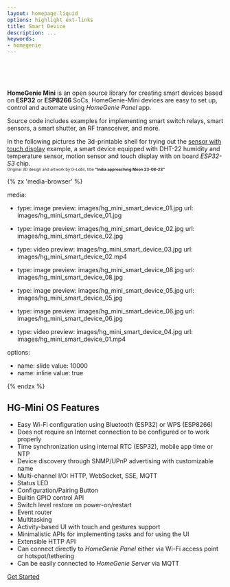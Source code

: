 ```yaml
---
layout: homepage.liquid
options: highlight ext-links
title: Smart Device
description: ...
keywords:
- homegenie
---
```


<!-- SPACER -->
<div style="margin-top: 48px">&nbsp;</div>

**HomeGenie Mini**
is an open source library for creating smart devices based on **ESP32** or **ESP8266** SoCs.
HomeGenie-Mini devices are easy to set up, control and automate using *HomeGenie Panel* app.

Source code includes examples for implementing smart switch relays, smart sensors, a smart
shutter, an RF transceiver, and more.
  
In the following pictures the 3d-printable shell for trying out the [sensor with touch display](https://github.com/genielabs/homegenie-mini?tab=readme-ov-file#smart-sensor-with-display)
example, a smart device equipped with DHT-22 humidity and temperature sensor, motion sensor and touch display with
on board *ESP32-S3* chip.  
<small style="font-size:65%;">
Original 3D design and artwork by *G-Labs*, title <strong>"India approaching Moon 23-08-23"</strong>
</small>

<div layout="row center-center">
<div style="min-width: 400px;max-width: 100%;"><div class="media-container" style="margin:0; height: auto; aspect-ratio: 7/6">
{% zx 'media-browser' %}

media:

- type: image
  preview: images/hg_mini_smart_device_01.jpg
  url: images/hg_mini_smart_device_01.jpg

- type: image
  preview: images/hg_mini_smart_device_02.jpg
  url: images/hg_mini_smart_device_02.jpg

- type: video
  preview: images/hg_mini_smart_device_03.jpg
  url: images/hg_mini_smart_device_02.mp4

- type: image
  preview: images/hg_mini_smart_device_08.jpg
  url: images/hg_mini_smart_device_08.jpg

- type: image
  preview: images/hg_mini_smart_device_05.jpg
  url: images/hg_mini_smart_device_05.jpg

- type: image
  preview: images/hg_mini_smart_device_06.jpg
  url: images/hg_mini_smart_device_06.jpg

- type: video
  preview: images/hg_mini_smart_device_04.jpg
  url: images/hg_mini_smart_device_01.mp4


options:
- name: slide
  value: 10000
- name: inline
  value: true

{% endzx %}
</div></div></div>



## HG-Mini OS Features

- Easy Wi-Fi configuration using Bluetooth (ESP32) or WPS (ESP8266)
- Does not require an Internet connection to be configured or to work properly
- Time synchronization using internal RTC (ESP32), mobile app time or NTP
- Device discovery through SNMP/UPnP advertising with customizable name
- Multi-channel I/O: HTTP, WebSocket, SSE, MQTT
- Status LED
- Configuration/Pairing Button
- Builtin GPIO control API
- Switch level restore on power-on/restart
- Event router
- Multitasking
- Activity-based UI with touch and gestures support
- Minimalistic APIs for implementing tasks and for using the UI
- Extensible HTTP API
- Can connect directly to *HomeGenie Panel* either via Wi-Fi access point or hotspot/tethering
- Can be easily connected to *HomeGenie Server* via MQTT




<div layout="column center-center">
  <a href="https://github.com/genielabs/homegenie-mini?tab=readme-ov-file#homegenie-mini-v12-esp32--esp8266" class="button-85">Get Started</a>
</div>
